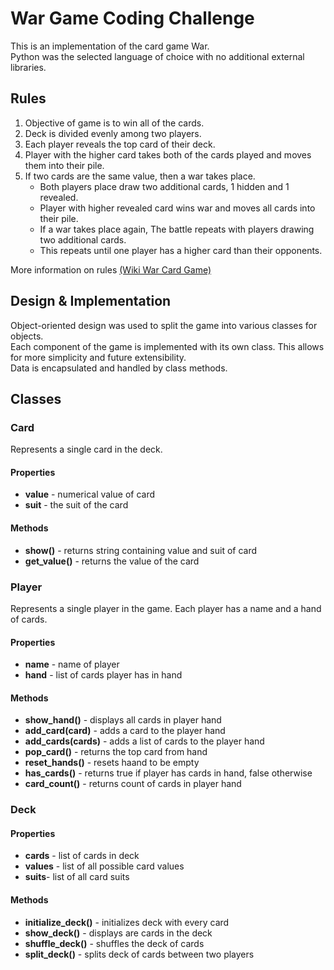 # War Game Coding Challenge
This is an implementation of the card game War.   
Python was the selected language of choice with no additional external libraries.


## Rules
1. Objective of game is to win all of the cards.
2. Deck is divided evenly among two players.
3. Each player reveals the top card of their deck.
4. Player with the higher card takes both of the cards played and moves them into their pile.
5. If two cards are the same value, then a war takes place.
    * Both players place draw two additional cards, 1 hidden and 1 revealed.
    * Player with higher revealed card wins war and moves all cards into their pile. 
    * If a war takes place again, The battle repeats with players drawing two additional cards.
    * This repeats until one player has a higher card than their opponents. 

More information on rules [(Wiki War Card Game)](https://en.wikipedia.org/wiki/War_(card_game))

## Design & Implementation
Object-oriented design was used to split the game into various classes for objects.   
Each component of the game is implemented with its own class. This allows for more simplicity and future extensibility.   
Data is encapsulated  and handled by class methods. 

## Classes

### Card
Represents a single card in the deck. 

#### Properties
* **value** - numerical value of card
* **suit** - the suit of the card

#### Methods
* **show()** - returns string containing value and suit of card
* **get_value()** - returns the value of the card

### Player
Represents a single player in the game. Each player has a name and a hand of cards. 

#### Properties
* **name** - name of player
* **hand** - list of cards player has in hand

#### Methods
* **show_hand()** - displays all cards in player hand
* **add_card(card)** - adds a card to the player hand
* **add_cards(cards)** - adds a list of cards to the player hand
* **pop_card()** - returns the top card from hand 
* **reset_hands()** - resets haand to be empty
* **has_cards()** - returns true if player has cards in hand, false otherwise 
* **card_count()** - returns count of cards in player hand

### Deck

#### Properties   
* **cards** - list of cards in deck
* **values** - list of all possible card values
* **suits**- list of all card suits

#### Methods
* **initialize_deck()** - initializes deck with every card
* **show_deck()** - displays are cards in the deck
* **shuffle_deck()** - shuffles the deck of cards
* **split_deck()** - splits deck of cards between two players


